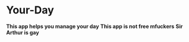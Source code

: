 # Your-Day

**This app helps you manage your day**
**This app is not free mfuckers**
**Sir Arthur is gay**
